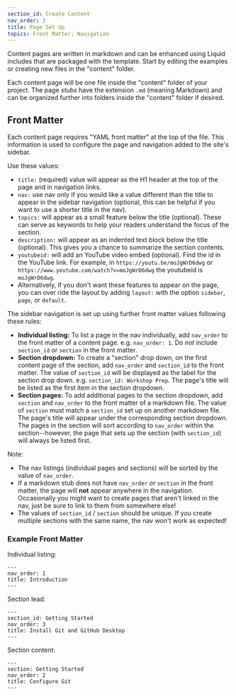 ```yaml
---
section_id: Create Content
nav_order: 3
title: Page Set Up
topics: Front Matter; Navigation
---
```


Content pages are written in markdown and can be enhanced using Liquid includes that are packaged with the template.
Start by editing the examples or creating new files in the "content" folder.

Each content page will be one file inside the "content" folder of your project.
The page *stubs* have the extension `.md` (meaning Markdown) and can be organized further into folders inside the "content" folder if desired.

## Front Matter

Each content page requires "YAML front matter" at the top of the file.
This information is used to configure the page and navigation added to the site's sidebar.

Use these values:

- `title:` (required) value will appear as the H1 header at the top of the page and in navigation links. 
- `nav:` use nav only if you would like a value different than the title to appear in the sidebar navigation (optional, this can be helpful if you want to use a shorter title in the nav).
- `topics:` will appear as a small feature below the title (optional). These can serve as keywords to help your readers understand the focus of the section.
- `description:` will appear as an indented text block below the title (optional). This gives you a chance to summarize the section contents. 
- `youtubeid:` will add an YouTube video embed (optional). Find the id in the YouTube link. For example, in `https://youtu.be/moJgWrD6dwg` or `https://www.youtube.com/watch?v=moJgWrD6dwg` the youtubeid is `moJgWrD6dwg`.
- Alternatively, if you don't want these features to appear on the page, you can over ride the layout by adding `layout:`  with the option `sidebar`, `page`, or `default`.

The sidebar navigation is set up using further front matter values following these rules:

- **Individual listing:** To list a page in the nav individually, add `nav_order` to the front matter of a content page. e.g. `nav_order: 1`. Do *not* include `section_id` or `section` in the front matter.
- **Section dropdown:** To create a "section" drop down, on the first content page of the section, add `nav_order` and `section_id` to the front matter. The value of `section_id` will be displayed as the label for the section drop down. e.g. `section_id: Workshop Prep`. The page's title will be listed as the first item in the section dropdown.
- **Section pages:** To add additional pages to the section dropdown, add `section` and `nav_order` to the front matter of a markdown file. The value of `section` must match a `section_id` set up on another markdown file. The page's title will appear under the corresponding section dropdown. The pages in the section will sort according to `nav_order` within the section--however, the page that sets up the section (with `section_id`) will always be listed first. 

Note: 

- The nav listings (individual pages and sections) will be sorted by the value of `nav_order`.
- If a markdown stub does not have `nav_order` *or* `section` in the front matter, the page will **not** appear anywhere in the navigation. Occasionally you might want to create pages that aren't linked in the nav, just be sure to link to them from somewhere else!
- The values of `section_id` / `section` should be unique. If you create multiple sections with the same name, the nav won't work as expected!

### Example Front Matter

Individual listing:

```
---
nav_order: 1
title: Introduction
---
```

Section lead:

```
---
section_id: Getting Started
nav_order: 3
title: Install Git and GitHub Desktop
---
```

Section content:

```
---
section: Getting Started
nav_order: 2
title: Configure Git
---
```

